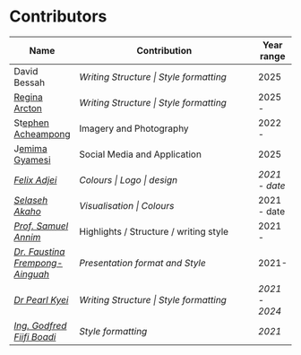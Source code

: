 # Contributors

<table><thead><tr><th>Name</th><th width="312">Contribution</th><th>Year range</th></tr></thead><tbody><tr><td>David Bessah</td><td><em>Writing Structure | Style formatting</em></td><td>2025</td></tr><tr><td><a href="https://www.linkedin.com/in/regina-arcton-75427921a/">Regina Arcton</a></td><td><em>Writing Structure | Style formatting</em></td><td>2025 -</td></tr><tr><td>St<a href="https://www.linkedin.com/in/stephen-acheampong-3a0201148/">ephen Acheampong</a></td><td>Imagery and Photography</td><td>2022 -</td></tr><tr><td>J<a href="https://www.linkedin.com/in/jemima-gyamesi-aa468a131/">emima Gyamesi</a></td><td>Social Media and Application</td><td>2025</td></tr><tr><td><a href="https://www.linkedin.com/in/felix-adjei-41b59744/"><em>Felix Adjei</em></a> </td><td><em>Colours | Logo |  design</em></td><td><em>2021 - date</em></td></tr><tr><td><a href="https://www.linkedin.com/in/selaseh/"><em>Selaseh Akaho</em></a> </td><td><em>Visualisation | Colours</em></td><td>2021 - date</td></tr><tr><td><a href="https://www.linkedin.com/in/samuel-annim-446b8382/"><em>Prof. Samuel Annim</em></a> </td><td>Highlights / Structure / writing style</td><td>2021 -</td></tr><tr><td><a href="https://www.linkedin.com/in/faustina-frempong-ainguah-4b960099/"><em>Dr. Faustina Frempong-Ainguah</em></a></td><td><em>Presentation format and Style</em></td><td>2021-</td></tr><tr><td><a href="https://www.linkedin.com/in/pearl-kyei-a26409200/"><em>Dr Pearl Kyei</em></a> </td><td><em>Writing Structure | Style formatting</em></td><td><em>2021 - 2024</em></td></tr><tr><td><a href="https://www.linkedin.com/in/ing-godfred-fiifi-boadi-59779010a/overlay/about-this-profile/"><em>Ing. Godfred Fiifi Boadi</em></a> </td><td><em>Style formatting</em></td><td><em>2021</em> </td></tr></tbody></table>

